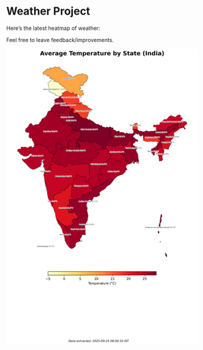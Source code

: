 # Weather Project

Here’s the latest heatmap of weather:

Feel free to leave feedback/improvements.

![India Heatmap](docs/assets/india_heatmap.png?v=D438CB)
